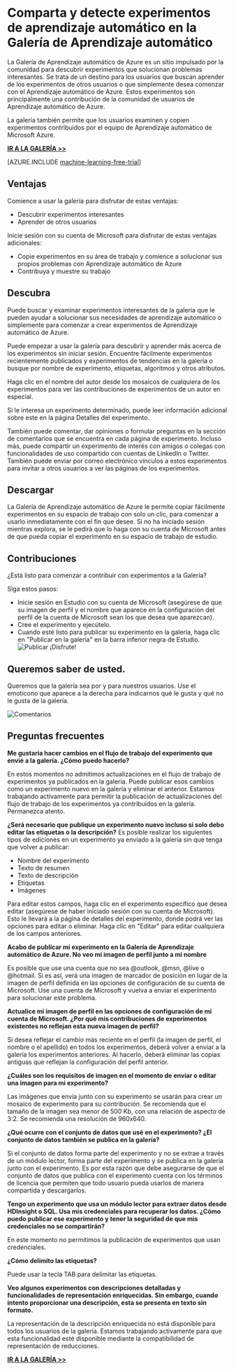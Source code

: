 <properties 
	pageTitle="Galería de experimentos de Aprendizaje automático | Microsoft Azure" 
	description="Comparta y detecte experimentos de aprendizaje automático en la Galería de Aprendizaje automático de Azure. Aprenda de otros experimentos o simplemente empiece a trabajar con el aprendizaje automático." 
	services="machine-learning" 
	documentationCenter="" 
	authors="cjgronlund" 
	manager="paulettm" 
	editor="cgronlun"/>

<tags 
	ms.service="machine-learning" 
	ms.workload="data-services" 
	ms.tgt_pltfrm="na" 
	ms.devlang="na" 
	ms.topic="article" 
	ms.date="06/29/2015" 
	ms.author="chhavib;cgronlun;garye"/>


# Comparta y detecte experimentos de aprendizaje automático en la Galería de Aprendizaje automático
La Galería de Aprendizaje automático de Azure es un sitio impulsado por la comunidad para descubrir experimentos que solucionan problemas interesantes. Se trata de un destino para los usuarios que buscan aprender de los experimentos de otros usuarios o que simplemente desea comenzar con el Aprendizaje automático de Azure. Estos experimentos son principalmente una contribución de la comunidad de usuarios de Aprendizaje automático de Azure.

La galería también permite que los usuarios examinen y copien experimentos contribuidos por el equipo de Aprendizaje automático de Microsoft Azure.

**[IR A LA GALERÍA >>](http://gallery.azureml.net)**

[AZURE.INCLUDE [machine-learning-free-trial](../../includes/machine-learning-free-trial.md)]

## Ventajas 
Comience a usar la galería para disfrutar de estas ventajas:

- Descubrir experimentos interesantes 
- Aprender de otros usuarios

Inicie sesión con su cuenta de Microsoft para disfrutar de estas ventajas adicionales:

- Copie experimentos en su área de trabajo y comience a solucionar sus propios problemas con Aprendizaje automático de Azure
- Contribuya y muestre su trabajo

## Descubra 
Puede buscar y examinar experimentos interesantes de la galería que le pueden ayudar a solucionar sus necesidades de aprendizaje automático o simplemente para comenzar a crear experimentos de Aprendizaje automático de Azure.

Puede empezar a usar la galería para descubrir y aprender más acerca de los experimentos sin iniciar sesión. Encuentre fácilmente experimentos recientemente publicados y experimentos de tendencias en la galería o busque por nombre de experimento, etiquetas, algoritmos y otros atributos.

Haga clic en el nombre del autor desde los mosaicos de cualquiera de los experimentos para ver las contribuciones de experimentos de un autor en especial.

Si le interesa un experimento determinado, puede leer información adicional sobre este en la página Detalles del experimento.

También puede comentar, dar opiniones o formular preguntas en la sección de comentarios que se encuentra en cada página de experimento. Incluso más, puede compartir un experimento de interés con amigos o colegas con funcionalidades de uso compartido con cuentas de LinkedIn o Twitter. También puede enviar por correo electrónico vínculos a estos experimentos para invitar a otros usuarios a ver las páginas de los experimentos.

## Descargar 
La Galería de Aprendizaje automático de Azure le permite copiar fácilmente experimentos en su espacio de trabajo con solo un clic, para comenzar a usarlo inmediatamente con el fin que desee. Si no ha iniciado sesión mientras explora, se le pedirá que lo haga con su cuenta de Microsoft antes de que pueda copiar el experimento en su espacio de trabajo de estudio.

## Contribuciones 
¿Está listo para comenzar a contribuir con experimentos a la Galería?

Siga estos pasos:

- Inicie sesión en Estudio con su cuenta de Microsoft (asegúrese de que su imagen de perfil y el nombre que aparece en la configuración del perfil de la cuenta de Microsoft sean los que desea que aparezcan).
- Cree el experimento y ejecútelo.
- Cuando esté listo para publicar su experimento en la galería, haga clic en "Publicar en la galería" en la barra inferior negra de Estudio. ![Publicar](./media/machine-learning-gallery-how-to-use-contribute-publish/publish.png) ¡Disfrute!

## Queremos saber de usted. 
Queremos que la galería sea por y para nuestros usuarios. Use el emoticono que aparece a la derecha para indicarnos qué le gusta y qué no le gusta de la galería.

![Comentarios](./media/machine-learning-gallery-how-to-use-contribute-publish/feedback.png)

## Preguntas frecuentes 
**Me gustaría hacer cambios en el flujo de trabajo del experimento que envié a la galería. ¿Cómo puedo hacerlo?**

En estos momentos no admitimos actualizaciones en el flujo de trabajo de experimentos ya publicados en la galería. Puede publicar esos cambios como un experimento nuevo en la galería y eliminar el anterior. Estamos trabajando activamente para permitir la publicación de actualizaciones del flujo de trabajo de los experimentos ya contribuidos en la galería. Permanezca atento.

**¿Será necesario que publique un experimento nuevo incluso si solo debo editar las etiquetas o la descripción?** Es posible realizar los siguientes tipos de ediciones en un experimento ya enviado a la galería sin que tenga que volver a publicar:

- Nombre del experimento
- Texto de resumen
- Texto de descripción
- Etiquetas
- Imágenes

Para editar estos campos, haga clic en el experimento específico que desea editar (asegúrese de haber iniciado sesión con su cuenta de Microsoft). Esto le llevará a la página de detalles del experimento, donde podrá ver las opciones para editar o eliminar. Haga clic en "Editar" para editar cualquiera de los campos anteriores.

**Acabo de publicar mi experimento en la Galería de Aprendizaje automático de Azure. No veo mi imagen de perfil junto a mi nombre**

Es posible que use una cuenta que no sea @outlook, @msn, @live o @hotmail. Si es así, verá una imagen de marcador de posición en lugar de la imagen de perfil definida en las opciones de configuración de su cuenta de Microsoft. Use una cuenta de Microsoft y vuelva a enviar el experimento para solucionar este problema.

**Actualice mi imagen de perfil en las opciones de configuración de mi cuenta de Microsoft. ¿Por qué mis contribuciones de experimentos existentes no reflejan esta nueva imagen de perfil?**

Si desea reflejar el cambio más reciente en el perfil (la imagen de perfil, el nombre o el apellido) en todos los experimentos, deberá volver a enviar a la galería los experimentos anteriores. Al hacerlo, deberá eliminar las copias antiguas que reflejan la configuración del perfil anterior.

**¿Cuáles son los requisitos de imagen en el momento de enviar o editar una imagen para mi experimento?**

Las imágenes que envía junto con su experimento se usarán para crear un mosaico de experimento para su contribución. Se recomienda que el tamaño de la imagen sea menor de 500 Kb, con una relación de aspecto de 3:2. Se recomienda una resolución de 960x640.

**¿Qué ocurre con el conjunto de datos que usé en el experimento? ¿El conjunto de datos también se publica en la galería?**

Si el conjunto de datos forma parte del experimento y no se extrae a través de un módulo lector, forma parte del experimento y se publica en la galería junto con el experimento. Es por esta razón que debe asegurarse de que el conjunto de datos que publica con el experimento cuenta con los términos de licencia que permiten que todo usuario pueda usarlos de manera compartida y descargarlos.

**Tengo un experimento que usa un módulo lector para extraer datos desde HDInsight o SQL. Usa mis credenciales para recuperar los datos. ¿Cómo puedo publicar ese experimento y tener la seguridad de que mis credenciales no se compartirán?**

En este momento no permitimos la publicación de experimentos que usan credenciales.

**¿Cómo delimito las etiquetas?**

Puede usar la tecla TAB para delimitar las etiquetas.

**Veo algunos experimentos con descripciones detalladas y funcionalidades de representación enriquecidas. Sin embargo, cuando intento proporcionar una descripción, esta se presenta en texto sin formato.**

La representación de la descripción enriquecida no está disponible para todos los usuarios de la galería. Estamos trabajando activamente para que esta funcionalidad esté disponible mediante la compatibilidad de representación de reducciones.

**[IR A LA GALERÍA >>](http://gallery.azureml.net)**
 

<!---HONumber=July15_HO2-->